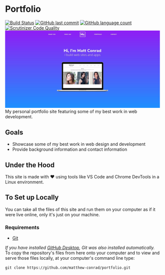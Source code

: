 # Portfolio
[![Build Status](https://travis-ci.org/matthew-conrad/portfolio.svg?branch=master)](https://travis-ci.org/matthew-conrad/portfolio) [![GitHub last commit](https://img.shields.io/github/last-commit/portfolio.svg?branch=master)](https://github.com/matthew-conrad/portfolio/graphs/commit-activity) [![GitHub language count](https://img.shields.io/github/languages/count/portfolio.svg?branch=master)](https://github.com/matthew-conrad/portfolio/?branch=master) [![Scrutinizer Code Quality](https://scrutinizer-ci.com/g/matthew-conrad/portfolio/badges/quality-score.png?b=master)](https://scrutinizer-ci.com/g/matthew-conrad/portfolio/?branch=master)
![screenshot](images/screenshot-main.jpeg)
My personal portfolio site featuring some of my best work in web development.
## Goals
- Showcase some of my best work in web design and development
- Provide background information and contact information
## Under the Hood
This site is made with :heart: using tools like VS Code and Chrome DevTools in a Linux environment.
## To Set up Locally
You can take all the files of this site and run them on your computer as if it were live online, only it's just on your machine.
### Requirements
* [Git](http://git-scm.com/)

_If you have installed [GitHub Desktop](https://desktop.github.com), Git was also installed automatically._
To copy the repository's files from here onto your computer and to view and serve those files locally, at your computer's command line type:

```
git clone https://github.com/matthew-conrad/portfolio.git
```
